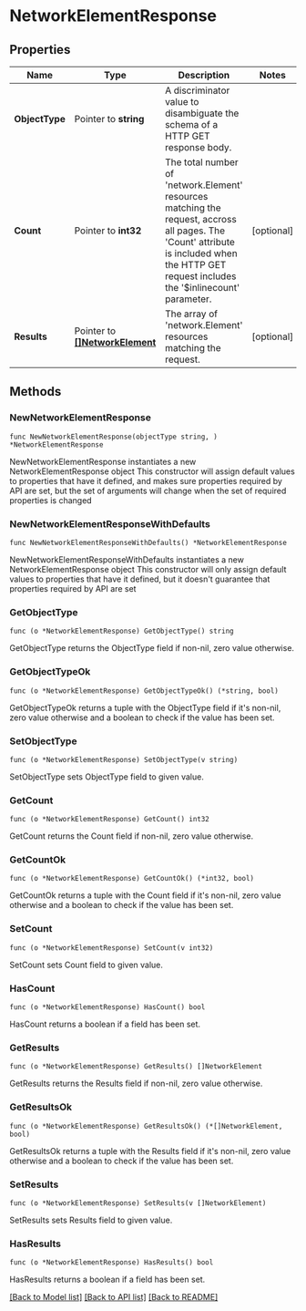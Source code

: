 # NetworkElementResponse

## Properties

Name | Type | Description | Notes
------------ | ------------- | ------------- | -------------
**ObjectType** | Pointer to **string** | A discriminator value to disambiguate the schema of a HTTP GET response body. | 
**Count** | Pointer to **int32** | The total number of &#39;network.Element&#39; resources matching the request, accross all pages. The &#39;Count&#39; attribute is included when the HTTP GET request includes the &#39;$inlinecount&#39; parameter. | [optional] 
**Results** | Pointer to [**[]NetworkElement**](network.Element.md) | The array of &#39;network.Element&#39; resources matching the request. | [optional] 

## Methods

### NewNetworkElementResponse

`func NewNetworkElementResponse(objectType string, ) *NetworkElementResponse`

NewNetworkElementResponse instantiates a new NetworkElementResponse object
This constructor will assign default values to properties that have it defined,
and makes sure properties required by API are set, but the set of arguments
will change when the set of required properties is changed

### NewNetworkElementResponseWithDefaults

`func NewNetworkElementResponseWithDefaults() *NetworkElementResponse`

NewNetworkElementResponseWithDefaults instantiates a new NetworkElementResponse object
This constructor will only assign default values to properties that have it defined,
but it doesn't guarantee that properties required by API are set

### GetObjectType

`func (o *NetworkElementResponse) GetObjectType() string`

GetObjectType returns the ObjectType field if non-nil, zero value otherwise.

### GetObjectTypeOk

`func (o *NetworkElementResponse) GetObjectTypeOk() (*string, bool)`

GetObjectTypeOk returns a tuple with the ObjectType field if it's non-nil, zero value otherwise
and a boolean to check if the value has been set.

### SetObjectType

`func (o *NetworkElementResponse) SetObjectType(v string)`

SetObjectType sets ObjectType field to given value.


### GetCount

`func (o *NetworkElementResponse) GetCount() int32`

GetCount returns the Count field if non-nil, zero value otherwise.

### GetCountOk

`func (o *NetworkElementResponse) GetCountOk() (*int32, bool)`

GetCountOk returns a tuple with the Count field if it's non-nil, zero value otherwise
and a boolean to check if the value has been set.

### SetCount

`func (o *NetworkElementResponse) SetCount(v int32)`

SetCount sets Count field to given value.

### HasCount

`func (o *NetworkElementResponse) HasCount() bool`

HasCount returns a boolean if a field has been set.

### GetResults

`func (o *NetworkElementResponse) GetResults() []NetworkElement`

GetResults returns the Results field if non-nil, zero value otherwise.

### GetResultsOk

`func (o *NetworkElementResponse) GetResultsOk() (*[]NetworkElement, bool)`

GetResultsOk returns a tuple with the Results field if it's non-nil, zero value otherwise
and a boolean to check if the value has been set.

### SetResults

`func (o *NetworkElementResponse) SetResults(v []NetworkElement)`

SetResults sets Results field to given value.

### HasResults

`func (o *NetworkElementResponse) HasResults() bool`

HasResults returns a boolean if a field has been set.


[[Back to Model list]](../README.md#documentation-for-models) [[Back to API list]](../README.md#documentation-for-api-endpoints) [[Back to README]](../README.md)


